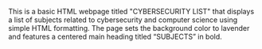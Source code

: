 This is a basic HTML webpage titled "CYBERSECURITY LIST" that displays a list of subjects related to cybersecurity and computer science using simple HTML formatting. The page sets the background color to lavender and features a centered main heading titled “SUBJECTS” in bold.
